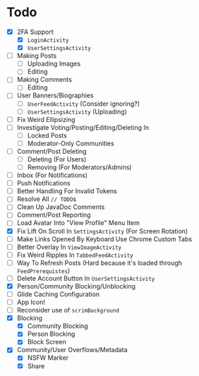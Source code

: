 # Todo
- [x] 2FA Support
  - [x] `LoginActivity`
  - [x] `UserSettingsActivity`
- [ ] Making Posts
  - [ ] Uploading Images
  - [ ] Editing
- [ ] Making Comments
  - [ ] Editing
- [ ] User Banners/Biographies
  - [ ] `UserFeedActivity` (Consider ignoring?)
  - [ ] `UserSettingsActivity` (Uploading)
- [ ] Fix Weird Ellipsizing
- [ ] Investigate Voting/Posting/Editing/Deleting In
  - [ ] Locked Posts
  - [ ] Moderator-Only Communities
- [ ] Comment/Post Deleting
  - [ ] Deleting (For Users)
  - [ ] Removing (For Moderators/Admins)
- [ ] Inbox (For Notifications)
- [ ] Push Notifications
- [ ] Better Handling For Invalid Tokens
- [ ] Resolve All `// TODO`s
- [ ] Clean Up JavaDoc Comments
- [ ] Comment/Post Reporting
- [ ] Load Avatar Into "View Profile" Menu Item
- [x] Fix Lift On Scroll In `SettingsActivity` (For Screen Rotation)
- [ ] Make Links Opened By Keyboard Use Chrome Custom Tabs
- [ ] Better Overlay In `ViewImageActivity`
- [ ] Fix Weird Ripples In `TabbedFeedActivity`
- [ ] Way To Refresh Posts (Hard because it's loaded through `FeedPrerequistes`)
- [ ] Delete Account Button In `UserSettingsActivity`
- [x] Person/Community Blocking/Unblocking
- [ ] Glide Caching Configuration
- [ ] App Icon!
- [ ] Reconsider use of `scrimBackground`
- [x] Blocking
  - [x] Community Blocking
  - [x] Person Blocking
  - [x] Block Screen
- [x] Community/User Overflows/Metadata
  - [x] NSFW Marker
  - [x] Share